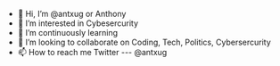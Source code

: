 - 👋 Hi, I’m @antxug or Anthony 
- 👀 I’m interested in Cybesercurity
- 🌱 I’m continuously learning   
- 💞️ I’m looking to collaborate on Coding, Tech, Politics, Cybersercurity
- 📫 How to reach me Twitter --- @antxug

<!---
antxug/antxug is a ✨ special ✨ repository because its `README.md` (this file) appears on your GitHub profile.
You can click the Preview link to take a look at your changes.
--->
